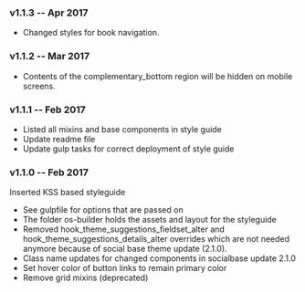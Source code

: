 ### v1.1.3 -- Apr 2017
* Changed styles for book navigation.

### v1.1.2 -- Mar 2017
* Contents of the complementary_bottom region will be hidden on mobile screens.

### v1.1.1 -- Feb 2017
* Listed all mixins and base components in style guide
* Update readme file
* Update gulp tasks for correct deployment of style guide

### v1.1.0 -- Feb 2017

Inserted KSS based styleguide

* See gulpfile for options that are passed on
* The folder os-builder holds the assets and layout for the styleguide
* Removed hook_theme_suggestions_fieldset_alter and
hook_theme_suggestions_details_alter overrides which are not needed anymore
because of social base theme update (2.1.0).
* Class name updates for changed components in socialbase update 2.1.0
* Set hover color of button links to remain primary color
* Remove grid mixins (deprecated)
